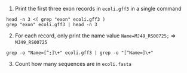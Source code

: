 1) Print the first three exon records in `ecoli.gff3` in a single command
```
head -n 3 <( grep "exon" ecoli.gff3 )
grep "exon" ecoli.gff3 | head -n 3
```
2) For each record, only print the name value `Name=MJ49_RS00725;` => `MJ49_RS00725`
```
grep -o "Name=[^;]\+" ecoli.gff3 | grep -o "[^Name=]\+"
```
3) Count how many sequences are in `ecoli.fasta`
